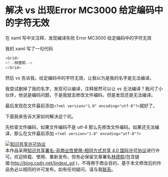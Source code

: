 
# 解决 vs 出现Error MC3000 给定编码中的字符无效

在 xaml 写中文注释，发现编译失败 Error MC3000 给定编码中的字符无效

<!--more-->



我的 xaml 写了一句代码

```csharp
<Grid>
<!--林德熙-->
</Grid>
```

然后 vs 告诉我，给定编码中的字符无效，让我以为是我的名字是无法编译。

我尝试删掉了我的名字，发现可以编译，注释居然可以让 vs 无法编译？我问了小伙伴，他说是编码问题，于是我就去修改文件编码，但是发现还是无法编译。

最后发现在文件最前添加`<?xml version="1.0" encoding="utf-8"?>`就好了。

下面我来告诉大家如何解决这个坑。

先检查文件编码，如果文件编码不是 utf-8 那么先修改文件编码。如果还无法编译，那么在文件最前添加 `<?xml version="1.0" encoding="utf-8"?>`




<a rel="license" href="http://creativecommons.org/licenses/by-nc-sa/4.0/"><img alt="知识共享许可协议" style="border-width:0" src="https://licensebuttons.net/l/by-nc-sa/4.0/88x31.png" /></a><br />本作品采用<a rel="license" href="http://creativecommons.org/licenses/by-nc-sa/4.0/">知识共享署名-非商业性使用-相同方式共享 4.0 国际许可协议</a>进行许可。欢迎转载、使用、重新发布，但务必保留文章署名[林德熙](http://blog.csdn.net/lindexi_gd)(包含链接:http://blog.csdn.net/lindexi_gd )，不得用于商业目的，基于本文修改后的作品务必以相同的许可发布。如有任何疑问，请与我[联系](mailto:lindexi_gd@163.com)。